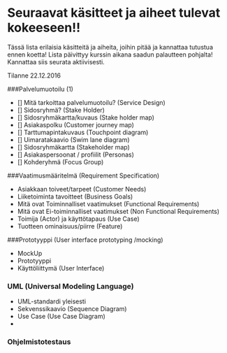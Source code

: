 # Seuraavat käsitteet ja aiheet tulevat kokeeseen!!

Tässä lista erilaisia käsitteitä ja aiheita, joihin pitää ja kannattaa tutustua ennen koetta!
Lista päivittyy kurssin aikana saadun palautteen pohjalta! Kannattaa siis seurata aktiivisesti.

Tilanne 22.12.2016

###Palvelumuotoilu (1)

- [] Mitä tarkoittaa palvelumuotoilu? (Service Design)
- [] Sidosryhmä? (Stake Holder)
- [] Sidosryhmäkartta/kuvaus (Stake holder map)
- []  Asiakaspolku (Customer journey map)
- [] Tarttumapintakuvaus (Touchpoint diagram)
- [] Uimaratakaavio (Swim lane diagram)
- [] Sidosryhmäkartta (Stakeholder map)
- [] Asiakaspersoonat / profiilit (Personas)
- [] Kohderyhmä (Focus Group)

###Vaatimusmääritelmä (Requirement Specification)

* Asiakkaan toiveet/tarpeet (Customer Needs)
* Liiketoiminta tavoitteet (Business Goals)
* Mitä ovat Toiminnalliset vaatimukset (Functional Requirements)
* Mitä ovat Ei-toiminnalliset vaatimukset (Non Functional Requirements)
* Toimija (Actor) ja käyttötapaus (Use Case)
* Tuotteen ominaisuus/piirre (Feature)

###Prototyyppi (User interface prototyping /mocking)

* MockUp
* Prototyyppi
* Käyttöliittymä (User Interface)


### UML (Universal Modeling Language)

* UML-standardi yleisesti
* Sekvenssikaavio (Sequence Diagram)
* Use Case (Use Case Diagram)
* 
 
### Ohjelmistotestaus



